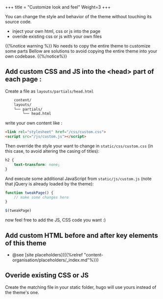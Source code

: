 +++
title = "Customize look and feel"
Weight=3
+++

You can change the style and behavior of the theme without touching its source code.

* inject your own html, css or js into the page
* overide existing css or js with your own files

{{%notice warning %}}
No needs to copy the entire theme to customize some parts 
Bellow are solutions to avoid copying the entire theme into your own codebase.
{{%/notice%}}

## Add custom CSS and JS into the \<head\> part of each page :

Create a file as `layouts/partials/head.html` 

```bash
	content/
	layouts/
	└── partials/
		└──	head.html
```

write your own content like :
```html
<link rel="stylesheet" href="/css/custom.css">
<script src="/js/custom.js"></script>
```

Then override the style your want to change in `static/css/custom.css` (in this case, to avoid altering the casing of titles):
```css
h2 {
    text-transform: none;
}
```

And execute some additional JavaScript from `static/js/custom.js` (note that jQuery is already loaded by the theme):
```javascript
function tweakPage() {
    // make some changes here
}

$(tweakPage)
```

now feel free to add the JS, CSS code you want :)

## Add custom HTML before and after key elements of this theme

* @see [site placeholders]({{%relref "content-organisation/placeholders/_index.md"%}})

## Overide existing CSS or JS

Create the matching file in your static folder, hugo will use yours instead of the theme's one.

